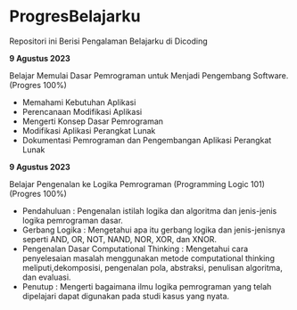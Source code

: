 # ProgresBelajarku
Repositori ini Berisi Pengalaman Belajarku di Dicoding

**9 Agustus 2023**

Belajar Memulai Dasar Pemrograman untuk Menjadi Pengembang Software. (Progres 100%)

  * Memahami Kebutuhan Aplikasi
  * Perencanaan Modifikasi Aplikasi
  * Mengerti Konsep Dasar Pemrograman
  * Modifikasi Aplikasi Perangkat Lunak
  * Dokumentasi Pemrograman dan Pengembangan Aplikasi Perangkat Lunak

**9 Agustus 2023** 

Belajar Pengenalan ke Logika Pemrograman (Programming Logic 101) (Progres 100%)

  * Pendahuluan : Pengenalan istilah logika dan algoritma dan jenis-jenis logika pemrograman dasar. 
  * Gerbang Logika : Mengetahui apa itu gerbang logika dan jenis-jenisnya seperti AND, OR, NOT, NAND, NOR, XOR, dan XNOR. 
  * Pengenalan Dasar Computational Thinking : Mengetahui cara penyelesaian masalah menggunakan metode computational thinking meliputi,dekomposisi, pengenalan pola, 
    abstraksi, penulisan algoritma, dan evaluasi. 
  * Penutup : Mengerti bagaimana ilmu logika pemrograman yang telah dipelajari dapat digunakan pada studi kasus yang nyata. 
